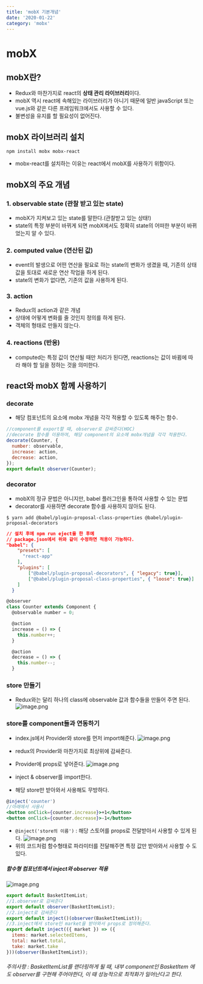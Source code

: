 ```yaml
---
title: 'mobX 기본개념'
date: '2020-01-22'
category: 'mobx'
---
```


# mobX

## mobX란?

- Redux와 마찬가지로 react의 **상태 관리 라이브러리**이다.
- mobX 역시 react에 속해있는 라이브러리가 아니기 때문에 일반 javaScript 또는 vue.js와 같은 다른 프레임워크에서도 사용할 수 있다.
- 불변성을 유지를 할 필요성이 없어진다.

## mobX 라이브러리 설치

`npm install mobx mobx-react`

- mobx-react를 설치하는 이유는 react에서 mobX를 사용하기 위함이다.

## mobX의 주요 개념

### 1. observable state (관찰 받고 있는 state)

- mobX가 지켜보고 있는 state를 말한다.(관찰받고 있는 상태!)
- state의 특정 부분이 바뀌게 되면 mobX에서도 정확히 state의 어떠한 부분이 바뀌었는지 알 수 있다.

### 2. computed value (연산된 값)

- event의 발생으로 어떤 연산을 필요로 하는 state의 변화가 생겼을 때, 기존의 상태값을 토대로 새로운 연산 작업을 하게 된다.
- state의 변화가 없다면, 기존의 값을 사용하게 된다.

### 3. action

- Redux의 action과 같은 개념
- 상태에 어떻게 변화를 줄 것인지 정의를 하게 된다.
- 객체의 형태로 만들지 않는다.

### 4. reactions (반응)

- computed는 특정 값이 연산될 때만 처리가 된다면, reactions는 값이 바뀜에 따라 해야 할 일을 정하는 것을 의미한다.

## react와 mobX 함께 사용하기

### decorate

- 해당 컴포넌트의 요소에 mobx 개념을 각각 적용할 수 있도록 해주는 함수.

```jsx
//component를 export할 때, observer로 감싸준다(HOC)
//decorate 함수를 이용하여, 해당 component의 요소에 mobx개념을 각각 적용한다.
decorate(Counter, {
  number: observable,
  increase: action,
  decrease: action,
});
export default observer(Counter);
```

### decorator

- mobX의 정규 문법은 아니지만, babel 플러그인을 통하여 사용할 수 있는 문법
- decorator를 사용하면 decorate 함수를 사용하지 않아도 된다.

`$ yarn add @babel/plugin-proposal-class-properties @babel/plugin-proposal-decorators`

```json
// 설치 후에 npm run eject을 한 후에
// package.json에서 위와 같이 수정하면 적용이 가능하다.
"babel": {
    "presets": [
      "react-app"
    ],
    "plugins": [
        ["@babel/plugin-proposal-decorators", { "legacy": true}],
        ["@babel/plugin-proposal-class-properties", { "loose": true}]
    ]
  }
```

```jsx
@observer
class Counter extends Component {
  @observable number = 0;

  @action
  increase = () => {
    this.number++;
  }

  @action
  decrease = () => {
    this.number--;
  }
```

### store 만들기

- Redux와는 달리 하나의 class에 observable 값과 함수들을 만들어 주면 된다.
  ![image.png](https://images.velog.io/post-images/jotang/363eb7f0-3d41-11ea-aa00-d75a6c670066/image.png)

### store를 component들과 연동하기

- index.js에서 Provider와 store를 먼저 import해준다.
  ![image.png](https://images.velog.io/post-images/jotang/882ef9d0-3d41-11ea-87a6-f5c46265b041/image.png)

- redux의 Provider와 마찬가지로 최상위에 감싸준다.
- Provider에 props로 넣어준다.
  ![image.png](https://images.velog.io/post-images/jotang/a9c2dcb0-3d41-11ea-87a6-f5c46265b041/image.png)

- inject & observer를 import한다.
- 해당 store만 받아와서 사용해도 무방하다.

```jsx
@inject('counter')
//아래에서 사용시
<button onClick={counter.increase}>+1</button>
<button onClick={counter.decrease}>-1</button>
```

- `@inject('store의 이름')` : 해당 스토어를 props로 전달받아서 사용할 수 있게 된다.
  ![image.png](https://images.velog.io/post-images/jotang/14b93780-3d42-11ea-aa00-d75a6c670066/image.png)
- 위의 코드처럼 함수형태로 파라미터를 전달해주면 특정 값만 받아와서 사용할 수 도 있다.

##### 함수형 컴포넌트에서 inject와 observer 적용

![image.png](https://images.velog.io/post-images/jotang/277873d0-3d43-11ea-b4e0-479c062c61f5/image.png)

```jsx
export default BasketItemList;
//1.observer로 감싸준다
export default observer(BasketItemList);
//2.inject로 감싸준다
export default inject()(observer(BasketItemList));
//3.inject에서 store인 market을 받아와서 props로 정의해준다.
export default inject(({ market }) => ({
  items: market.selectedItems,
  total: market.total,
  take: market.take
}))(observer(BasketItemList));
```

###### 주의사항 : BasketItemList를 랜더링하게 될 때, 내부 component인 BasketItem 에도 observer를 구현해 주어야한다, 이 때 성능적으로 최적화가 일어난다고 한다.
